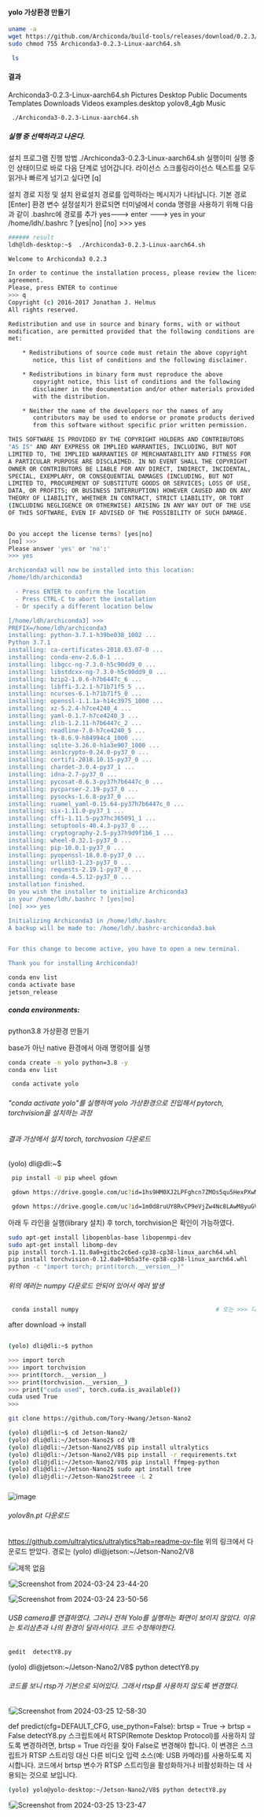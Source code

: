 #### yolo 가상환경 만들기

``` bash
uname -a
wget https://github.com/Archiconda/build-tools/releases/download/0.2.3/Archiconda3-0.2.3-Linux-aarch64.sh
sudo chmod 755 Archiconda3-0.2.3-Linux-aarch64.sh
````

``` bash
 ls
````
#### 결과

Archiconda3-0.2.3-Linux-aarch64.sh  Pictures
Desktop                             Public
Documents                           Templates
Downloads                           Videos
examples.desktop                    yolov8_4gb
Music

``` bash
 ./Archiconda3-0.2.3-Linux-aarch64.sh 
```
##### 실행 중 선택하라고 나온다.

설치 프로그램 진행 방법
./Archiconda3-0.2.3-Linux-aarch64.sh 실행이미 실행 중인 상태이므로 바로 다음 단계로 넘어갑니다.
라이선스 스크롤링라이선스 텍스트를 모두 읽거나 빠르게 넘기고 싶다면 [q]

설치 경로 지정 및 설치 완료설치 경로를 입력하라는 메시지가 나타납니다. 기본 경로 [Enter]
환경 변수 설정설치가 완료되면 터미널에서 conda 명령을 사용하기 위해 다음과 같이 .bashrc에 경로를 추가
yes--->
enter --->
yes
in your /home/ldh/.bashrc ? [yes|no]
[no] >>> yes


``` bash
###### result 
ldh@ldh-desktop:~$  ./Archiconda3-0.2.3-Linux-aarch64.sh

Welcome to Archiconda3 0.2.3

In order to continue the installation process, please review the license
agreement.
Please, press ENTER to continue
>>> q
Copyright (c) 2016-2017 Jonathan J. Helmus
All rights reserved.

Redistribution and use in source and binary forms, with or without
modification, are permitted provided that the following conditions are
met:

    * Redistributions of source code must retain the above copyright
       notice, this list of conditions and the following disclaimer.

    * Redistributions in binary form must reproduce the above
       copyright notice, this list of conditions and the following
       disclaimer in the documentation and/or other materials provided
       with the distribution.

    * Neither the name of the developers nor the names of any
       contributors may be used to endorse or promote products derived
       from this software without specific prior written permission.

THIS SOFTWARE IS PROVIDED BY THE COPYRIGHT HOLDERS AND CONTRIBUTORS
"AS IS" AND ANY EXPRESS OR IMPLIED WARRANTIES, INCLUDING, BUT NOT
LIMITED TO, THE IMPLIED WARRANTIES OF MERCHANTABILITY AND FITNESS FOR
A PARTICULAR PURPOSE ARE DISCLAIMED. IN NO EVENT SHALL THE COPYRIGHT
OWNER OR CONTRIBUTORS BE LIABLE FOR ANY DIRECT, INDIRECT, INCIDENTAL,
SPECIAL, EXEMPLARY, OR CONSEQUENTIAL DAMAGES (INCLUDING, BUT NOT
LIMITED TO, PROCUREMENT OF SUBSTITUTE GOODS OR SERVICES; LOSS OF USE,
DATA, OR PROFITS; OR BUSINESS INTERRUPTION) HOWEVER CAUSED AND ON ANY
THEORY OF LIABILITY, WHETHER IN CONTRACT, STRICT LIABILITY, OR TORT
(INCLUDING NEGLIGENCE OR OTHERWISE) ARISING IN ANY WAY OUT OF THE USE
OF THIS SOFTWARE, EVEN IF ADVISED OF THE POSSIBILITY OF SUCH DAMAGE.


Do you accept the license terms? [yes|no]
[no] >>> 
Please answer 'yes' or 'no':'
>>> yes

Archiconda3 will now be installed into this location:
/home/ldh/archiconda3

  - Press ENTER to confirm the location
  - Press CTRL-C to abort the installation
  - Or specify a different location below

[/home/ldh/archiconda3] >>> 
PREFIX=/home/ldh/archiconda3
installing: python-3.7.1-h39be038_1002 ...
Python 3.7.1
installing: ca-certificates-2018.03.07-0 ...
installing: conda-env-2.6.0-1 ...
installing: libgcc-ng-7.3.0-h5c90dd9_0 ...
installing: libstdcxx-ng-7.3.0-h5c90dd9_0 ...
installing: bzip2-1.0.6-h7b6447c_6 ...
installing: libffi-3.2.1-h71b71f5_5 ...
installing: ncurses-6.1-h71b71f5_0 ...
installing: openssl-1.1.1a-h14c3975_1000 ...
installing: xz-5.2.4-h7ce4240_4 ...
installing: yaml-0.1.7-h7ce4240_3 ...
installing: zlib-1.2.11-h7b6447c_2 ...
installing: readline-7.0-h7ce4240_5 ...
installing: tk-8.6.9-h84994c4_1000 ...
installing: sqlite-3.26.0-h1a3e907_1000 ...
installing: asn1crypto-0.24.0-py37_0 ...
installing: certifi-2018.10.15-py37_0 ...
installing: chardet-3.0.4-py37_1 ...
installing: idna-2.7-py37_0 ...
installing: pycosat-0.6.3-py37h7b6447c_0 ...
installing: pycparser-2.19-py37_0 ...
installing: pysocks-1.6.8-py37_0 ...
installing: ruamel_yaml-0.15.64-py37h7b6447c_0 ...
installing: six-1.11.0-py37_1 ...
installing: cffi-1.11.5-py37hc365091_1 ...
installing: setuptools-40.4.3-py37_0 ...
installing: cryptography-2.5-py37h9d9f1b6_1 ...
installing: wheel-0.32.1-py37_0 ...
installing: pip-10.0.1-py37_0 ...
installing: pyopenssl-18.0.0-py37_0 ...
installing: urllib3-1.23-py37_0 ...
installing: requests-2.19.1-py37_0 ...
installing: conda-4.5.12-py37_0 ...
installation finished.
Do you wish the installer to initialize Archiconda3
in your /home/ldh/.bashrc ? [yes|no]
[no] >>> yes

Initializing Archiconda3 in /home/ldh/.bashrc
A backup will be made to: /home/ldh/.bashrc-archiconda3.bak


For this change to become active, you have to open a new terminal.

Thank you for installing Archiconda3!
```
``` bash
conda env list
conda activate base
jetson_release 

```
##### conda environments:
python3.8 가상환경 만들기

base가 아닌 native 환경에서 아래 명령어를 실행
``` bash
conda create -n yolo python=3.8 -y
conda env list
```

``` bash
 conda activate yolo
```
###### "conda activate yolo"를 실행하여 yolo 가상환경으로 진입해서 pytorch, torchvision을 설치하는 과정

###### 결과 가상에서 설치 torch, torchvosion 다운로드
(yolo) dli@dli:~$ 

``` bash
 pip install -U pip wheel gdown

 gdown https://drive.google.com/uc?id=1hs9HM0XJ2LPFghcn7ZMOs5qu5HexPXwM

 gdown https://drive.google.com/uc?id=1m0d8ruUY8RvCP9eVjZw4Nc8LAwM8yuGV
```
아래 두 라인을 실행(library 설치) 후 torch, torchvision은 확인이 가능하였다.
``` bash
sudo apt-get install libopenblas-base libopenmpi-dev
sudo apt-get install libomp-dev
pip install torch-1.11.0a0+gitbc2c6ed-cp38-cp38-linux_aarch64.whl
pip install torchvision-0.12.0a0+9b5a3fe-cp38-cp38-linux_aarch64.whl
python -c "import torch; print(torch.__version__)"

```


###### 위의 에러는 numpy 다운로드 안되어 있어서 에러 발생
``` bash
 conda install numpy                                       # 또는 >>> 다음에 설치를 해도 된다.
```
after download -> install

``` bash

(yolo) dli@dli:~$ python

>>> import torch
>>> import torchvision
>>> print(torch.__version__)
>>> print(torchvision.__version__)
>>> print("cuda used", torch.cuda.is_available())
cuda used True
>>> 
```
``` bash
git clone https://github.com/Tory-Hwang/Jetson-Nano2
```
``` bash
(yolo) dli@dli:~$ cd Jetson-Nano2/
(yolo) dli@dli:~/Jetson-Nano2$ cd V8
(yolo) dli@dli:~/Jetson-Nano2/V8$ pip install ultralytics
(yolo) dli@dli:~/Jetson-Nano2/V8$ pip install -r requirements.txt 
(yolo) dli@jdli:~/Jetson-Nano2/V8$ pip install ffmpeg-python
(yolo) dli@dli:~/Jetson-Nano2$ sudo apt install tree
(yolo) dli@jdli:~/Jetson-Nano2$treee -L 2
```
#####

![image](https://github.com/jetsonmom/yolov8_jetson4GB/assets/92077615/3eaf5716-b3f0-403c-88c1-473befe274e0)
######  yolov8n.pt 다운로드
https://github.com/ultralytics/ultralytics?tab=readme-ov-file
위의 링크에서 다운로드 받았다.
경로는 (yolo) dli@jetson:~/Jetson-Nano2/V8

!![제목 없음](https://github.com/jetsonmom/yolov8_jetson4GB/assets/92077615/d687b7ea-5889-466e-83cb-a249954658f1)

!![Screenshot from 2024-03-24 23-44-20](https://github.com/jetsonmom/yolov8_jetson4GB/assets/92077615/89dc7fc0-fc81-48ba-8268-e9b7667e04f7)

!![Screenshot from 2024-03-24 23-50-56](https://github.com/jetsonmom/yolov8_jetson4GB/assets/92077615/bb772518-fb6a-4f07-a4af-b340ff53e476)



###### USB camera를 연결하였다. 그러나 전혀 Yolo를 실행하는 화면이 보이지 않았다. 이유는 토리삼촌과 나의 환경이 달라서이다. 코드 수정해야한다.
``` bash
gedit  detectY8.py
```

(yolo) dli@jetson:~/Jetson-Nano2/V8$ python detectY8.py 

###### 코드를 보니 rtsp가 기본으로 되어있다. 그래서 rtsp를 사용하지 않도록 변경했다.
!![Screenshot from 2024-03-25 12-58-30](https://github.com/jetsonmom/yolov8_jetson4GB/assets/92077615/3883ca74-efd7-4e92-9888-89b40a9e01bd)


def predict(cfg=DEFAULT_CFG, use_python=False):
    brtsp = True
-> 
    brtsp = False
detectY8.py 스크립트에서 RTSP(Remote Desktop Protocol)를 사용하지 않도록 변경하려면, brtsp = True 라인을 찾아 False로 변경해야 합니다. 이 변경은 스크립트가 RTSP 스트리밍 대신 다른 비디오 입력 소스(예: USB 카메라)를 사용하도록 지시합니다. 코드에서 brtsp 변수가 RTSP 스트리밍을 활성화하거나 비활성화하는 데 사용되는 것으로 보입니다.


``` bash
(yolo) yolo@yolo-desktop:~/Jetson-Nano2/V8$ python detectY8.py
```
!![Screenshot from 2024-03-25 13-23-47](https://github.com/jetsonmom/yolov8_jetson4GB/assets/92077615/f84b0a67-571e-45aa-969e-4e6e8188a0b8)
